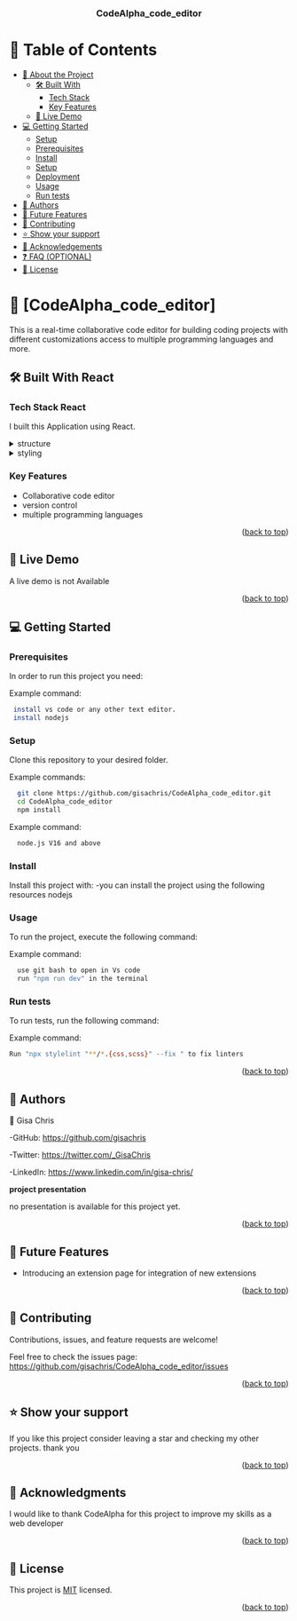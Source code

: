 <a name="readme-top"></a>

<div align="center">
  <h3><b>CodeAlpha_code_editor</b></h3>
</div>

# 📗 Table of Contents

- [📖 About the Project](#about-project)
  - [🛠 Built With](#built-with)
    - [Tech Stack](#tech-stack)
    - [Key Features](#key-features)
  - [🚀 Live Demo](#live-demo)
- [💻 Getting Started](#getting-started)
  - [Setup](#setup)
  - [Prerequisites](#prerequisites)
  - [Install](#Install)
  - [Setup](#Setup)
  - [Deployment](#deployment)
  - [Usage](#usage)
  - [Run tests](#run-tests)
- [👥 Authors](#authors)
- [🔭 Future Features](#future-features)
- [🤝 Contributing](#contributing)
- [⭐️ Show your support](#support)
- [🙏 Acknowledgements](#acknowledgements)
- [❓ FAQ (OPTIONAL)](#faq)
- [📝 License](#license)

# 📖 [CodeAlpha_code_editor] <a name="about-project"></a>

This is a real-time collaborative code editor for building coding projects with different customizations access to multiple programming languages and more.

## 🛠 Built With <a name="built-with">React</a>

### Tech Stack <a name="tech-stack">React</a>

I built this Application using React.

<details>
  <summary>structure</summary>
  <ul>
    <li>React</li>
  </ul>
</details>

<details>
  <summary>styling</summary>
  <ul>
    <li>Scss</li>
  </ul>
</details>

### Key Features <a name="key-features"></a>
- Collaborative code editor
- version control
- multiple programming languages

<p align="right">(<a href="#readme-top">back to top</a>)</p>

## 🚀 Live Demo <a name="live-demo"></a>
A live demo is not Available

<p align="right">(<a href="#readme-top">back to top</a>)</p>

<!-- GETTING STARTED -->

## 💻 Getting Started <a name="getting-started"></a>

### Prerequisites

In order to run this project you need:

Example command:

```sh
 install vs code or any other text editor.
 install nodejs
```
 

### Setup

Clone this repository to your desired folder.

Example commands:

```sh
  git clone https://github.com/gisachris/CodeAlpha_code_editor.git
  cd CodeAlpha_code_editor
  npm install
``` 

Example command:

```sh
  node.js V16 and above
```

### Install
Install this project with:
-you can install the project using the following resources
nodejs

### Usage

To run the project, execute the following command:


Example command:

```sh
  use git bash to open in Vs code
  run "npm run dev" in the terminal
```


### Run tests

To run tests, run the following command:


Example command:

```sh
Run "npx stylelint "**/*.{css,scss}" --fix " to fix linters 
```


<p align="right">(<a href="#readme-top">back to top</a>)</p>


## 👥 Authors <a name="authors"></a>


👤 Gisa Chris

-GitHub: https://github.com/gisachris

-Twitter: https://twitter.com/_GisaChris

-LinkedIn: https://www.linkedin.com/in/gisa-chris/

<span><b>project presentation</b></span>

no presentation is available for this project yet.

<p align="right">(<a href="#readme-top">back to top</a>)</p>

## 🔭 Future Features <a name="future-features"></a>

- Introducing an extension page for integration of new extensions

<p align="right">(<a href="#readme-top">back to top</a>)</p>


## 🤝 Contributing <a name="contributing"></a>

Contributions, issues, and feature requests are welcome!

Feel free to check the issues page: https://github.com/gisachris/CodeAlpha_code_editor/issues

<p align="right">(<a href="#readme-top">back to top</a>)</p>


## ⭐️ Show your support <a name="support"></a>

If you like this project consider leaving a star and checking my other projects. thank you

<p align="right">(<a href="#readme-top">back to top</a>)</p>

## 🙏 Acknowledgments <a name="acknowledgements"></a>

I would like to thank CodeAlpha for this project to improve my skills as a web developer

<p align="right">(<a href="#readme-top">back to top</a>)</p>

## 📝 License <a name="license"></a>

This project is [MIT](https://github.com/gisachris/CodeAlpha_code_editor/blob/main/LICENSE) licensed.

<p align="right">(<a href="#readme-top">back to top</a>)</p>


